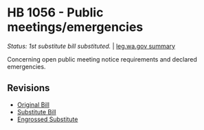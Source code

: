# HB 1056 - Public meetings/emergencies
*Status: 1st substitute bill substituted.* | [leg.wa.gov summary](https://app.leg.wa.gov/billsummary?BillNumber=1056&Year=2021)

Concerning open public meeting notice requirements and declared emergencies.

## Revisions
* [Original Bill](1/)
* [Substitute Bill](S/)
* [Engrossed Substitute](S.E/)